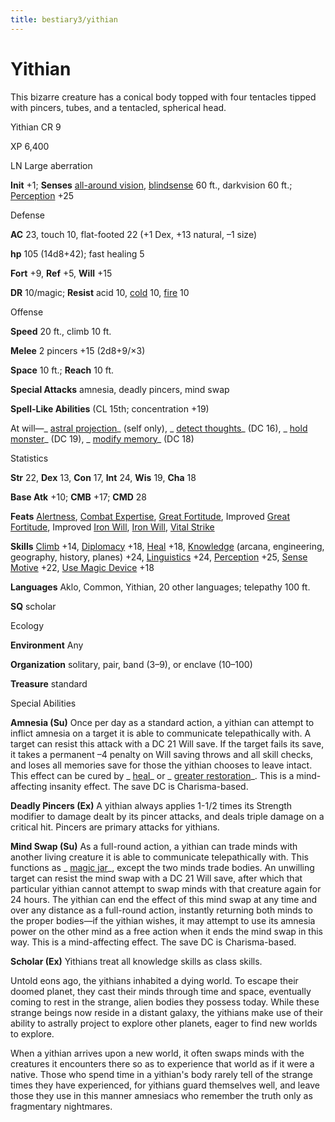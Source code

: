 ```yaml
---
title: bestiary3/yithian
---
```

# Yithian

This bizarre creature has a conical body topped with four tentacles tipped with pincers, tubes, and a tentacled, spherical head.

Yithian CR 9

XP 6,400

LN Large aberration

**Init** +1; **Senses** [all-around vision](monster_dir/universalMonsterRules#_all-around-vision), [blindsense](monsters/universalMonsterRules#_blindsense) 60 ft., darkvision 60 ft.; [Perception](skill_dir/perception#_perception) +25

Defense

**AC** 23, touch 10, flat-footed 22 (+1 Dex, +13 natural, –1 size)

**hp** 105 (14d8+42); fast healing 5

**Fort** +9, **Ref** +5, **Will** +15

**DR** 10/magic; **Resist** acid 10, [cold](monster_dir/creatureTypes#_cold-subtype) 10, [fire](monsters/creatureTypes#_fire-subtype) 10

Offense

**Speed** 20 ft., climb 10 ft.

**Melee** 2 pincers +15 (2d8+9/×3)

**Space** 10 ft.; **Reach** 10 ft.

**Special Attacks** amnesia, deadly pincers, mind swap

**Spell-Like Abilities** (CL 15th; concentration +19)

At will—_ [astral projection](spell_dir/astralProjection#_astral-projection)_ (self only), _ [detect thoughts](spells/detectThoughts#_detect-thoughts)_ (DC 16), _ [hold monster](spell_dir/holdMonster#_hold-monster)_ (DC 19), _ [modify memory](spells/modifyMemory#_modify-memory)_ (DC 18)

Statistics

**Str** 22, **Dex** 13, **Con** 17, **Int** 24, **Wis** 19, **Cha** 18

**Base Atk** +10; **CMB** +17; **CMD** 28

**Feats** [Alertness](feats#_alertness), [Combat Expertise](feats#_combat-expertise), [Great Fortitude](feats#_great-fortitude), Improved [Great Fortitude](feats#_great-fortitude), Improved [Iron Will](feats#_iron-will), [Iron Will](feats#_iron-will), [Vital Strike](feats#_vital-strike)

**Skills** [Climb](skill_dir/climb#_climb) +14, [Diplomacy](skills/diplomacy#_diplomacy) +18, [Heal](skill_dir/heal#_heal) +18, [Knowledge](skills/knowledge#_knowledge) (arcana, engineering, geography, history, planes) +24, [Linguistics](skill_dir/linguistics#_linguistics) +24, [Perception](skills/perception#_perception) +25, [Sense Motive](skill_dir/senseMotive#_sense-motive) +22, [Use Magic Device](skills/useMagicDevice#_use-magic-device) +18

**Languages** Aklo, Common, Yithian, 20 other languages; telepathy 100 ft.

**SQ** scholar

Ecology

**Environment** Any

**Organization** solitary, pair, band (3–9), or enclave (10–100)

**Treasure** standard

Special Abilities

**Amnesia (Su)** Once per day as a standard action, a yithian can attempt to inflict amnesia on a target it is able to communicate telepathically with. A target can resist this attack with a DC 21 Will save. If the target fails its save, it takes a permanent –4 penalty on Will saving throws and all skill checks, and loses all memories save for those the yithian chooses to leave intact. This effect can be cured by _ [heal](spell_dir/heal#_heal)_ or _ [greater restoration](spells/restoration#_restoration-greater)_. This is a mind-affecting insanity effect. The save DC is Charisma-based.

**Deadly Pincers (Ex)** A yithian always applies 1-1/2 times its Strength modifier to damage dealt by its pincer attacks, and deals triple damage on a critical hit. Pincers are primary attacks for yithians.

**Mind Swap (Su)** As a full-round action, a yithian can trade minds with another living creature it is able to communicate telepathically with. This functions as _ [magic jar](spell_dir/magicJar#_magic-jar)_, except the two minds trade bodies. An unwilling target can resist the mind swap with a DC 21 Will save, after which that particular yithian cannot attempt to swap minds with that creature again for 24 hours. The yithian can end the effect of this mind swap at any time and over any distance as a full-round action, instantly returning both minds to the proper bodies—if the yithian wishes, it may attempt to use its amnesia power on the other mind as a free action when it ends the mind swap in this way. This is a mind-affecting effect. The save DC is Charisma-based.

**Scholar (Ex)** Yithians treat all knowledge skills as class skills.

Untold eons ago, the yithians inhabited a dying world. To escape their doomed planet, they cast their minds through time and space, eventually coming to rest in the strange, alien bodies they possess today. While these strange beings now reside in a distant galaxy, the yithians make use of their ability to astrally project to explore other planets, eager to find new worlds to explore.

When a yithian arrives upon a new world, it often swaps minds with the creatures it encounters there so as to experience that world as if it were a native. Those who spend time in a yithian's body rarely tell of the strange times they have experienced, for yithians guard themselves well, and leave those they use in this manner amnesiacs who remember the truth only as fragmentary nightmares.

